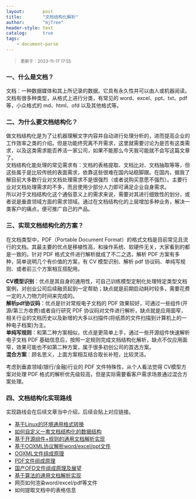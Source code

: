 ```yaml
---
layout:       post
title:        "文档结构化解析"
author:       "mjTree"
header-style: text
catalog:      true
tags:
    - document-parse
---
```


> <small>更新于：2023-11-17 17:55</small>


### 一、什么是文档？
文档：一种数据媒体和其上所记录的数据。它具有永久性并可以由人或机器阅读。文档有很多种类型，从格式上进行分类，有常见的 word、excel、ppt、txt、pdf 等，小众格式的 md、html、ofd 以及其他格式等。


### 二、为什么要文档结构化？
做文档结构化是为了让机器理解文字内容并自动进行处理分析的，进而提高企业的工作效率之类的介绍。但是功能终究离不开需求，这里就需要讨论为是否有这类需求，以及这类需求能否养活一家公司，如果不能那么今天我可能就不会写这篇文章了。  
文档结构化能处理的常见需求有：文档的表格提取、文档比对、文档抽取等等，但这些属于是比较传统的表面需求，依靠这些很难在国内站稳脚跟。在国内，据我了解目前大多数行业对文档处理需求不是很强烈（或者说购买意愿不强烈）。主要行业对文档处理需求的不多，而且使用少部分人力即可满足企业自身需求。  
所以对于文档结构化这个通俗意义上的需求来说，需要对其进行细致性的划分，或者说是垂直领域方面的需求领域。通过在文档结构化的上层增加多种业务，解决一类客户的痛点，便可推广自己的产品。  


### 三、实现文档结构化的方案？
在文档类型中，PDF（Portable Document Format）的格式文档是目前常见且流行的文档。其最主要的优点是移植性高，和操作系统、软硬件无关，大家看到的都是一致的。针对 PDF 格式文件进行解析就成了不二之选，解析 PDF 方案有多种，简单说明几个有价值的方案，有 CV 模型识别、解析 pdf 协议码、单纯写规则、或者前三个方案相互搭配用。  

**CV模型识别**：优点是其自身的通用性，可自己训练模型定制化处理特定类型文档案例，对创业公司后续融资起到一定帮助；缺点就是前期启动耗时较多，需要花费一定的人力物力时间来完成的。  
**解析pdf协议码**：优点是针对常规电子文档的 PDF 效果较好，可通过一些组件(开源/第三方收费)或者自行研究 PDF 协议码对文件进行解析，缺点就是应用面窄，相关行业的文档历史以及新增的大多以扫描件(将纸质的文件扫描到计算机上的一种电子档案)为主。  
**单纯写规则**：和第二种方案相似，优点是更简单上手，通过一些开源组件快速解析电子文档 PDF 基础信息后，按照一定规则完成文档结构化解析，缺点不仅应用面窄，效果可能也不如第二种方案，属于很多初创公司的首选方案。  
**混合方案**：顾名思义，上面方案相互结合取长补短，比较灵活。  

考虑到垂直领域(银行/金融)行业的 PDF 文件特殊性，从个人看法觉得 CV模型方案对处理 PDF 格式的解析优先级较高，但是实际需要看客户需求场景通过混合方案处理。  


### 四、文档结构化实现路线
实现路线会在后续文章当中介绍，后续会贴上对应链接。  

* [基于Linux的环境通用格式转换](/2023/11/08/基于linux的通用格式转换)
* [如何自定义一套文档结构化的数据结构](/2023/11/10/自定义文档结构化的数据结构)
* [基于开源组件+规则的通用文档解析实现](/2023/11/15/基于开源组件实现通用文档解析)
* [基于OOXML协议解析word/excel/ppt文件](/2023/11/25/基于ooxml协议解析office文件)
* [OOXML文件组成原理](/2023/12/14/关于ooxml协议的opc)
* [PDF文件组成原理](/2023/12/18/浅谈pdf协议码)
* [国产OFD文件组成原理及展望](/2024/01/11/国产ofd文件组成结构)
* [基于算法的通用文档解析实现](/2024/02/03/基于算法的通用文档解析实现)
* 网页如何渲染word/excel/pdf等文件
* 如何提取文档中的表格信息

